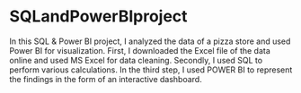 # SQLandPowerBIproject
In this SQL & Power BI project, I analyzed the data of a pizza store and used Power BI for visualization.
First, I downloaded the Excel file of the data online and used MS Excel for data cleaning. 
Secondly, I used SQL to perform various calculations. 
In the third step, I used POWER BI to represent the findings in the form of an interactive dashboard.  
